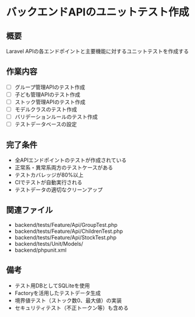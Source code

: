 # バックエンドAPIのユニットテスト作成

## 概要
Laravel APIの各エンドポイントと主要機能に対するユニットテストを作成する

## 作業内容
- [ ] グループ管理APIのテスト作成
- [ ] 子ども管理APIのテスト作成
- [ ] ストック管理APIのテスト作成
- [ ] モデルクラスのテスト作成
- [ ] バリデーションルールのテスト作成
- [ ] テストデータベースの設定

## 完了条件
- 全APIエンドポイントのテストが作成されている
- 正常系・異常系両方のテストケースがある
- テストカバレッジが80%以上
- CIでテストが自動実行される
- テストデータの適切なクリーンアップ

## 関連ファイル
- backend/tests/Feature/Api/GroupTest.php
- backend/tests/Feature/Api/ChildrenTest.php
- backend/tests/Feature/Api/StockTest.php
- backend/tests/Unit/Models/
- backend/phpunit.xml

## 備考
- テスト用DBとしてSQLiteを使用
- Factoryを活用したテストデータ生成
- 境界値テスト（ストック数0、最大値）の実装
- セキュリティテスト（不正トークン等）も含める